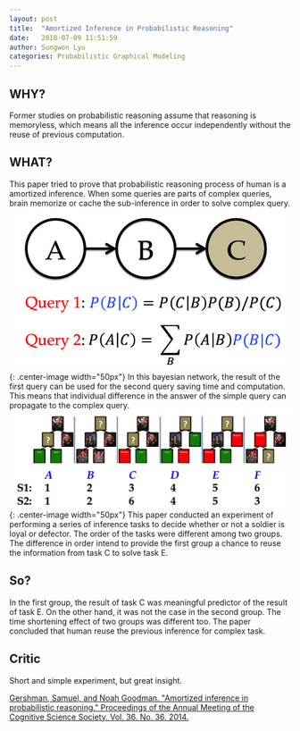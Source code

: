 ```yaml
---
layout: post
title:  "Amortized Inference in Probabilistic Reasoning"
date:   2018-07-09 11:51:59
author: Sungwon Lyu
categories: Probabilistic Graphical Modeling
---
```


## WHY? 
Former studies on probabilistic reasoning assume that reasoning is memoryless, which means all the inference occur independently without the reuse of previous computation. 

## WHAT?
This paper tried to prove that probabilistic reasoning process of human is a amortized inference. When some queries are parts of complex queries, brain memorize or cache the sub-inference in order to solve complex query. 
![image](/assets/images/aipr1.png){: .center-image width="50px"}
In this bayesian network, the result of the first query can be used for the second query saving time and computation. This means that individual difference in the answer of the simple query can propagate to the complex query. 
![image](/assets/images/aipr2.png){: .center-image width="50px"}
This paper conducted an experiment of performing a series of inference tasks to decide whether or not a soldier is loyal or defector. The order of the tasks were different among two groups. The difference in order intend to provide the first group a chance to reuse the information from task C to solve task E. 

## So?
In the first group, the result of task C was meaningful predictor of the result of task E. On the other hand, it was not the case in the second group. The time shortening effect of two groups was different too. The paper concluded that human reuse the previous inference for complex task. 

## Critic
Short and simple experiment, but great insight. 

[Gershman, Samuel, and Noah Goodman. "Amortized inference in probabilistic reasoning." Proceedings of the Annual Meeting of the Cognitive Science Society. Vol. 36. No. 36. 2014.](https://cloudfront.escholarship.org/dist/prd/content/qt34j1h7k5/qt34j1h7k5.pdf)